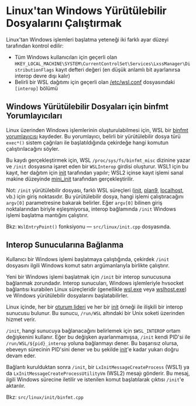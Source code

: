 # Linux'tan Windows Yürütülebilir Dosyalarını Çalıştırmak

Linux'tan Windows işlemleri başlatma yeteneği iki farklı ayar düzeyi tarafından kontrol edilir:

- Tüm Windows kullanıcıları için geçerli olan `HKEY_LOCAL_MACHINE\SYSTEM\CurrentControlSet\Services\LxssManager\DistributionFlags` kayıt defteri değeri (en düşük anlamlı bit ayarlanırsa interop devre dışı kalır)
- Belirli bir WSL dağıtımı için geçerli olan [/etc/wsl.conf](https://learn.microsoft.com/windows/wsl/wsl-config#wslconf) dosyasındaki `[interop]` bölümü

## Windows Yürütülebilir Dosyaları için binfmt Yorumlayıcıları

Linux üzerinden Windows işlemlerinin oluşturulabilmesi için, WSL bir [binfmt yorumlayıcısı](https://docs.kernel.org/admin-guide/binfmt-misc.html) kaydeder. Bu yorumlayıcı, belirli bir yürütülebilir dosya türü `exec*()` sistem çağrıları ile başlatıldığında çekirdeğe hangi komutun çalıştırılacağını söyler.

Bu kaydı gerçekleştirmek için, WSL `/proc/sys/fs/binfmt_misc` dizinine yazar ve `/init` dosyasına işaret eden bir `WSLInterop` girdisi oluşturur. WSL1 için bu kayıt, her dağıtım için [init](init.md) tarafından yapılır; WSL2 içinse kayıt işlemi sanal makine düzeyinde [mini_init](mini_init.md) tarafından gerçekleştirilir.

Not: `/init` yürütülebilir dosyası, farklı WSL süreçleri ([init](init.md), [plan9](plan9.md), [localhost](localhost.md), vb.) için giriş noktasıdır. Bu yürütülebilir dosya, hangi işlemi çalıştıracağını `argv[0]` parametresine bakarak belirler. Eğer `argv[0]` bilinen giriş noktalarından biriyle eşleşmiyorsa, interop bağlamında `/init` Windows işlemi başlatma mantığını çalıştırır.

Bkz: `WslEntryPoint()` fonksiyonu — `src/linux/init.cpp` dosyasında.

## Interop Sunucularına Bağlanma

Kullanıcı bir Windows işlemi başlatmaya çalıştığında, çekirdek `/init` dosyasını ilgili Windows komut satırı argümanlarıyla birlikte çalıştırır.

Yeni bir Windows işlemi başlatmak için `/init` bir interop sunucusuna bağlanmak zorundadır. Interop sunucuları, Windows işlemleriyle hvsocket bağlantısı kurabilen Linux süreçleridir (genellikle [wsl.exe](wsl.exe.md) veya [wslhost.exe](wslhost.exe.md)) ve Windows yürütülebilir dosyalarını başlatabilirler.

Linux içinde, her bir [oturum lideri](session-leader.md) ve her bir [init](init.md) örneği ile ilişkili bir interop sunucusu bulunur. Bu sunucu, `/run/WSL` altındaki bir Unix soketi üzerinden hizmet verir.

`/init`, hangi sunucuya bağlanacağını belirlemek için `$WSL_INTEROP` ortam değişkenini kullanır. Eğer bu değişken ayarlanmamışsa, `/init` kendi PID'si ile `/run/WSL/${pid}_interop` yoluna bağlanmayı dener. Bu başarısız olursa, ebeveyn sürecinin PID'sini dener ve bu şekilde [init](init.md)'e kadar yukarı doğru devam eder.

Bağlantı kurulduktan sonra `/init`, bir `LxInitMessageCreateProcess` (WSL1) ya da `LxInitMessageCreateProcessUtilityVm` (WSL2) mesajı gönderir. Bu mesaj, ilgili Windows sürecine iletilir ve istenilen komut başlatılarak çıktısı `/init`'e aktarılır.

Bkz: `src/linux/init/binfmt.cpp`
